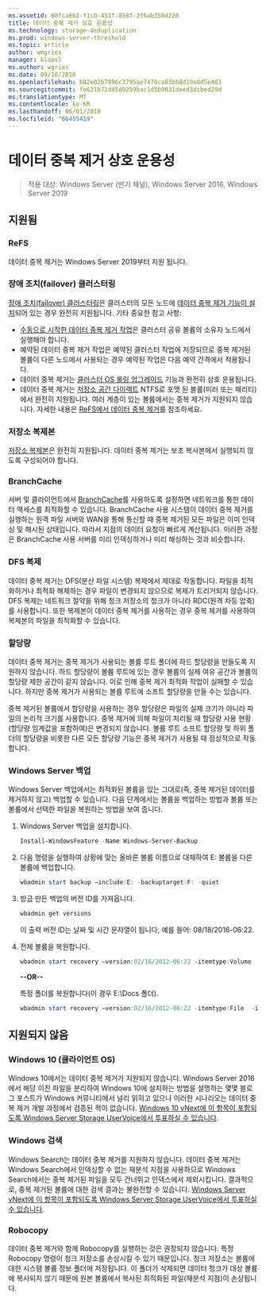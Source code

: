 ```yaml
---
ms.assetid: 60fca6b2-f1c0-451f-858f-2f6ab350d220
title: 데이터 중복 제거 상호 운용성
ms.technology: storage-deduplication
ms.prod: windows-server-threshold
ms.topic: article
author: wmgries
manager: klaasl
ms.author: wgries
ms.date: 09/16/2016
ms.openlocfilehash: b82e02b7896c3795ae7470ca03bb8d19a8d5e403
ms.sourcegitcommit: fe621b72d45d0259bac1d5b9031deed3dcbed29d
ms.translationtype: MT
ms.contentlocale: ko-KR
ms.lasthandoff: 06/01/2019
ms.locfileid: "66455419"
---
```

# <a name="data-deduplication-interoperability"></a>데이터 중복 제거 상호 운용성

> 적용 대상: Windows Server (반기 채널), Windows Server 2016, Windows Server 2019

## <a name="supported"></a>지원됨

### <a name="refs"></a>ReFS
데이터 중복 제거는 Windows Server 2019부터 지원 됩니다. 

### <a name="failover-clustering"></a>장애 조치(failover) 클러스터링

[장애 조치(failover) 클러스터링](../..//failover-clustering/failover-clustering-overview.md)은 클러스터의 모든 노드에 [데이터 중복 제거 기능이 설치](install-enable.md#install-dedup)되어 있는 경우 완전히 지원됩니다. 기타 중요한 참고 사항:

* [수동으로 시작한 데이터 중복 제거 작업](run.md#running-dedup-jobs-manually)은 클러스터 공유 볼륨의 소유자 노드에서 실행해야 합니다.
* 예약된 데이터 중복 제거 작업은 예약된 클러스터 작업에 저장되므로 중복 제거된 볼륨이 다른 노드에서 사용되는 경우 예약된 작업은 다음 예약 간격에서 적용됩니다.
* 데이터 중복 제거는 [클러스터 OS 롤링 업그레이드](../..//failover-clustering/cluster-operating-system-rolling-upgrade.md) 기능과 완전히 상호 운용됩니다.
* 데이터 중복 제거는 [저장소 공간 다이렉트](../storage-spaces/storage-spaces-direct-overview.md) NTFS로 포맷 된 볼륨(미러 또는 패리티)에서 완전히 지원됩니다. 여러 계층이 있는 볼륨에서는 중복 제거가 지원되지 않습니다. 자세한 내용은 [ReFS에서 데이터 중복 제거](#unsupported)를 참조하세요.

### <a name="storage-replica"></a>저장소 복제본
[저장소 복제본](../storage-replica/storage-replica-overview.md)은 완전히 지원됩니다. 데이터 중복 제거는 보조 복사본에서 실행되지 않도록 구성되어야 합니다.

### <a name="branchcache"></a>BranchCache
서버 및 클라이언트에서 [BranchCache](../../networking/branchcache/branchcache.md)를 사용하도록 설정하면 네트워크를 통한 데이터 액세스를 최적화할 수 있습니다. BranchCache 사용 시스템이 데이터 중복 제거를 실행하는 원격 파일 서버와 WAN을 통해 통신할 때 중복 제거된 모든 파일은 이미 인덱싱 및 해시된 상태입니다. 따라서 지점의 데이터 요청이 빠르게 계산됩니다. 이러한 과정은 BranchCache 사용 서버를 미리 인덱싱하거나 미리 해싱하는 것과 비슷합니다.

### <a name="dfs-replication"></a>DFS 복제
데이터 중복 제거는 DFS(분산 파일 시스템) 복제에서 제대로 작동합니다. 파일을 최적화하거나 최적화 해제하는 경우 파일이 변경되지 않으므로 복제가 트리거되지 않습니다. DFS 복제는 네트워크 절약을 위해 청크 저장소의 청크가 아니라 RDC(원격 차등 압축)를 사용합니다. 또한 복제본이 데이터 중복 제거를 사용하는 경우 중복 제거를 사용하여 복제본의 파일을 최적화할 수 있습니다.

### <a name="quotas"></a>할당량
데이터 중복 제거는 중복 제거가 사용되는 볼륨 루트 폴더에 하드 할당량을 만들도록 지원하지 않습니다. 하드 할당량이 볼륨 루트에 있는 경우 볼륨의 실제 여유 공간과 볼륨의 할당량 제한 공간이 같지 않습니다. 이로 인해 중복 제거 최적화 작업이 실패할 수 있습니다. 하지만 중복 제거가 사용되는 볼륨 루트에 소프트 할당량을 만들 수는 있습니다. 

중복 제거된 볼륨에서 할당량을 사용하는 경우 할당량은 파일의 실제 크기가 아니라 파일의 논리적 크기를 사용합니다. 중복 제거에 의해 파일이 처리될 때 할당량 사용 현황(할당량 임계값을 포함하여)은 변경되지 않습니다. 볼륨 루트 소프트 할당량 및 하위 폴더의 할당량을 비롯한 다른 모든 할당량 기능은 중복 제거가 사용될 때 정상적으로 작동합니다.

### <a name="windows-server-backup"></a>Windows Server 백업
Windows Server 백업에서는 최적화된 볼륨을 있는 그대로(즉, 중복 제거된 데이터를 제거하지 않고) 백업할 수 있습니다. 다음 단계에서는 볼륨을 백업하는 방법과 볼륨 또는 볼륨에서 선택한 파일을 복원하는 방법을 보여 줍니다.
1. Windows Server 백업을 설치합니다.  
    ```PowerShell
    Install-WindowsFeature -Name Windows-Server-Backup
    ```

2. 다음 명령을 실행하여 상황에 맞는 올바른 볼륨 이름으로 대체하여 E: 볼륨을 다른 볼륨에 백업합니다.  
    ```PowerShell
    wbadmin start backup –include:E: -backuptarget:F: -quiet
    ```
3. 방금 만든 백업의 버전 ID를 가져옵니다.

    ```PowerShell
    wbadmin get versions
    ```

    이 출력 버전 ID는 날짜 및 시간 문자열이 됩니다, 예를 들어: 08/18/2016-06:22.

4. 전체 볼륨을 복원합니다.
    ```PowerShell
    wbadmin start recovery –version:02/16/2012-06:22 -itemtype:Volume  -items:E: -recoveryTarget:E:
    ```

    **--OR--**  

    특정 폴더를 복원합니다(이 경우 E:\Docs 폴더).
    ```PowerShell
    wbadmin start recovery –version:02/16/2012-06:22 -itemtype:File  -items:E:\Docs  -recursive
    ```

## <a name="unsupported"></a>지원되지 않음

### <a name="windows-10-client-os"></a>Windows 10 (클라이언트 OS)
Windows 10에서는 데이터 중복 제거가 지원되지 않습니다. Windows Server 2016에서 해당 이진 파일을 분리하여 Windows 10에 설치하는 방법을 설명하는 몇몇 블로그 포스트가 Windows 커뮤니티에서 널리 읽히고 있으나 이러한 시나리오는 데이터 중복 제거 개발 과정에서 검증된 적이 없습니다. [Windows 10 vNext에 이 항목이 포함되도록 Windows Server Storage UserVoice에서 투표하실 수 있습니다](https://windowsserver.uservoice.com/forums/295056-storage/suggestions/9011008-add-deduplication-support-to-client-os).

### <a name="windows-search"></a>Windows 검색
Windows Search는 데이터 중복 제거를 지원하지 않습니다. 데이터 중복 제거는 Windows Search에서 인덱싱할 수 없는 재분석 지점을 사용하므로 Windows Search에서는 중복 제거된 파일을 모두 건너뛰고 인덱스에서 제외시킵니다. 결과적으로, 중복 제거된 볼륨에 대한 검색 결과는 불완전할 수 있습니다. [Windows Server vNext에 이 항목이 포함되도록 Windows Server Storage UserVoice에서 투표하실 수 있습니다](https://windowsserver.uservoice.com/forums/295056-storage/suggestions/17888647-make-windows-search-service-work-with-data-dedupli).

### <a name="robocopy"></a>Robocopy
데이터 중복 제거와 함께 Robocopy를 실행하는 것은 권장되지 않습니다. 특정 Robocopy 명령이 청크 저장소를 손상시킬 수 있기 때문입니다. 청크 저장소는 볼륨에 대한 시스템 볼륨 정보 폴더에 저장됩니다. 이 폴더가 삭제되면 데이터 청크가 대상 볼륨에 복사되지 않기 때문에 원본 볼륨에서 복사된 최적화된 파일(재분석 지점)이 손상됩니다.
